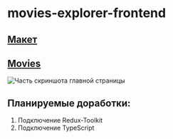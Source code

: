 # movies-explorer-frontend

## [Макет](https://disk.yandex.ru/d/NX_wi5mi-rc3eg)

## [Movies](https://movies.vitmach.ru)

![Часть скриншота главной страницы](https://github.com/VMachihin/movies-explorer-frontend/blob/bfcf7f0369db79faacefeba6c6c8abc8e145b734/1.jpg)

## Планируемые доработки:
1. Подключение Redux-Toolkit
2. Подключение TypeScript
